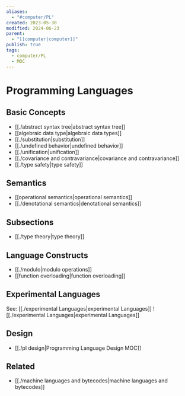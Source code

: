 ```yaml
---
aliases:
  - "#computer/PL"
created: 2023-05-30
modified: 2024-06-23
parent:
  - "[[computer|computer]]"
publish: true
tags:
  - computer/PL
  - MOC
---
```


# Programming Languages
## Basic Concepts
- [[./abstract syntax tree|abstract syntax tree]]
- [[algebraic data type|algebraic data types]]
- [[./substitution|substitution]]
- [[./undefined behavior|undefined behavior]]
- [[./unification|unification]]
- [[./covariance and contravariance|covariance and contravariance]]
- [[./type safety|type safety]]

## Semantics
- [[operational semantics|operational semantics]]
- [[./denotational semantics|denotational semantics]]

## Subsections
- [[./type theory|type theory]]

## Language Constructs
- [[./modulo|modulo operations]]
- [[function overloading|function overloading]]

## Experimental Languages
See: [[./experimental Languages|experimental Languages]]
![[./experimental Languages|experimental Languages]]

## Design
- [[./pl design|Programming Language Design MOC]]

## Related
- [[./machine languages and bytecodes|machine languages and bytecodes]]